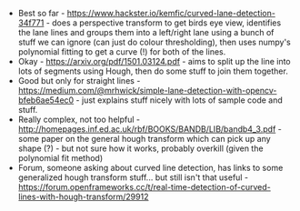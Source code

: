 * Best so far - https://www.hackster.io/kemfic/curved-lane-detection-34f771 - does a perspective transform to get birds eye view, identifies the lane lines and groups them into a left/right lane using a bunch of stuff we can ignore (can just do colour thresholding), then uses numpy's polynomial fitting to get a curve (!) for both of the lines.
* Okay - https://arxiv.org/pdf/1501.03124.pdf - aims to split up the line into lots of segments using Hough, then do some stuff to join them together.
* Good but only for straight lines - https://medium.com/@mrhwick/simple-lane-detection-with-opencv-bfeb6ae54ec0 - just explains stuff nicely with lots of sample code and stuff.
* Really complex, not too helpful - http://homepages.inf.ed.ac.uk/rbf/BOOKS/BANDB/LIB/bandb4_3.pdf - some paper on the general hough transform which can pick up any shape (?) - but not sure how it works, probably overkill (given the polynomial fit method)
* Forum, someone asking about curved line detection, has links to some generalized hough transform stuff... but still isn't that useful - https://forum.openframeworks.cc/t/real-time-detection-of-curved-lines-with-hough-transform/29912
